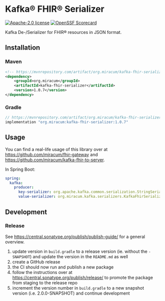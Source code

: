 # Kafka® FHIR® Serializer

[![Apache-2.0 license](https://img.shields.io/badge/license-Apache%202.0-blue.svg)](https://opensource.org/licenses/Apache-2.0)
[![OpenSSF Scorecard](https://api.scorecard.dev/projects/github.com/miracum/kafka-fhir-serializer/badge)](https://scorecard.dev/viewer/?uri=github.com/miracum/kafka-fhir-serializer)

Kafka De-/Serializer for FHIR® resources in JSON format.

## Installation

### Maven

```xml
<!-- https://mvnrepository.com/artifact/org.miracum/kafka-fhir-serializer -->
<dependency>
    <groupId>org.miracum</groupId>
    <artifactId>kafka-fhir-serializer</artifactId>
    <version>1.0.7</version>
</dependency>
```

### Gradle

```groovy
// https://mvnrepository.com/artifact/org.miracum/kafka-fhir-serializer
implementation "org.miracum:kafka-fhir-serializer:1.0.7"
```

## Usage

You can find a real-life usage of this library over at <https://github.com/miracum/fhir-gateway> and
<https://github.com/miracum/kafka-fhir-to-server>.

In Spring Boot:

```yaml
spring:
  kafka:
    producer:
      key-serializer: org.apache.kafka.common.serialization.StringSerializer
      value-serializer: org.miracum.kafka.serializers.KafkaFhirSerializer
```

## Development

### Release

See <https://central.sonatype.org/publish/publish-guide/> for a general overview.

1. update version in `build.gradle` to a release version (ie. without the `-SNAPSHOT`) and update the version in the `README.md` as well
1. create a GitHub release
1. the CI should now run and publish a new package
1. follow the instructions over at <https://central.sonatype.org/publish/release/> to promote the package from staging to the release repo
1. increment the version number in `build.gradle` to a new snapshot version (i.e. 2.0.0-SNAPSHOT) and continue development
